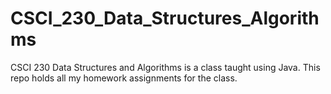 # CSCI_230_Data_Structures_Algorithms
CSCI 230 Data Structures and Algorithms is a class taught using Java. This repo holds all my homework assignments for the class.
